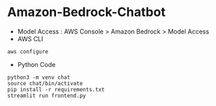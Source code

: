 # Amazon-Bedrock-Chatbot

* Model Access : AWS Console > Amazon Bedrock > Model Access
* AWS CLI
```
aws configure
```  
* Python Code
```
python3 -m venv chat
source chat/bin/activate
pip install -r requirements.txt
streamlit run frontend.py
```
